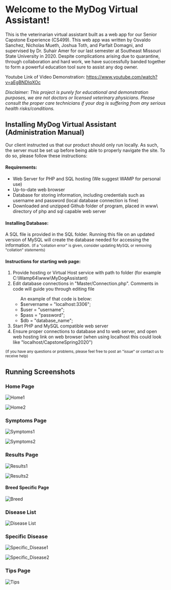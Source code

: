 <h1>Welcome to the MyDog Virtual Assistant!</h1>
This is the veterinarian virtual assistant built as a web app for our Senior Capstone Experience (CS499). This web app was written by Osvaldo Sanchez, Nicholas Mueth, Joshua Toth, and Parfait Domagni, and supervised by Dr. Suhair Amer for our last semester at Southeast Missouri State University in 2020. Despite complications arising due to quarantine, through collaboration and hard work, we have successfully banded together to form a powerful education tool sure to assist any dog owner.

Youtube Link of Video Demonstration: https://www.youtube.com/watch?v=aEgBNDlqXOc

<i>Disclaimer: This project is purely for educational and demonstration purposes, we are not doctors or licensed veterinary physicians. Please consult the proper care technicians if your dog is suffering from any serious health risks/conditions.</i>

<h2>Installing MyDog Virtual Assistant (Administration Manual)</h2>
Our client instructed us that our product should only run locally.  As such, the server must be set up before being able to properly navigate the site.  To do so, please follow these instructions:
<h4>Requirements:</h4>
<ul>
  <li>Web Server for PHP and SQL hosting (We suggest WAMP for personal use)</li>
  <li>Up-to-date web browser</li>
  <li>Database for storing information, including credentials such as username and password (local database connection is fine)</li>
  <li>Downloaded and unzipped Github folder of program, placed in www\ directory of php and sql capable web server</li>
</ul>
<h4>Installing Database:</h4>
A SQL file is provided in the SQL folder. Running this file on an updated version of MySQL will create the database needed for accessing the information. <small>(If a "collation error" is given, consider updating MySQL or removing "collation" statements)</small>
<h4>Instructions for starting web page:</h4>
<ol>
  <li>Provide hosting or Virtual Host service with path to folder (for example C:\Wamp64\www\MyDogAssistant)</li>
  <li>Edit database connections in "Master/Connection.php". Comments in code will guide you through editing file</li>
  <ul>
    An example of that code is below:
    <li>$servername = "localhost:3306";</li>
    <li>$user = "username";</li>
    <li>$pass = "password";</li>
    <li>$db = "database_name";</li>
  </ul>
  <li>Start PHP and MySQL compatible web server</li>
  <li>Ensure proper connections to database and to web server, and open web hosting link on web browser (when using localhost this could look like "localhost/CapstoneSpring2020")</li>
</ol>
<small>(If you have any questions or problems, please feel free to post an "issue" or contact us to receive help)</small>

<h2>Running Screenshots</h2>
<h3>Home Page</h3>

![Home1](https://user-images.githubusercontent.com/55261374/152667359-93d0731f-d904-43f8-b241-6f8df4e86a74.png)

![Home2](https://user-images.githubusercontent.com/55261374/152667361-dc9f0374-7c58-456f-8c07-4e20713d82fd.png)


<h3>Symptoms Page</h3>

![Symptoms1](https://user-images.githubusercontent.com/55261374/152667394-3513921d-b625-4116-bf1e-f77197e71cc9.png)

![Symptoms2](https://user-images.githubusercontent.com/55261374/152667396-efc8e6c6-f4c6-4176-8a30-bb6e6ece0ea3.png)

<h3>Results Page</h3>

![Results1](https://user-images.githubusercontent.com/55261374/152667406-5a906f4c-c599-49d5-ae7c-d647348b76ff.png)

![Results2](https://user-images.githubusercontent.com/55261374/152667407-fa862df3-6eca-471a-99a8-51548e89f4c4.png)

<h4>Breed Specific Page</h4>

![Breed](https://user-images.githubusercontent.com/55261374/152667419-82d11290-69a9-4a9d-aedd-95a0762bd0d5.png)

<h3>Disease List</h3>

![Disease List](https://user-images.githubusercontent.com/55261374/152667452-9186ec6d-beb5-43ca-ac73-2f4b650cb80c.png)

<h3>Specific Disease</h3>

![Specific_Disease1](https://user-images.githubusercontent.com/55261374/152667459-a231d69d-1bb9-4b0a-b95f-c31362aca184.png)

![Specific_Disease2](https://user-images.githubusercontent.com/55261374/152667460-4e89bd7c-94af-470c-89d6-8ac127c15db7.png)

<h3>Tips Page</h3>

![Tips](https://user-images.githubusercontent.com/55261374/152667466-66f7ddd7-aec6-4ba3-99fd-8f6d9e1a6bd1.png)
